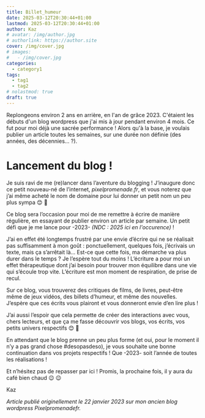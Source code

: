 ```yaml
---
title: Billet_humeur
date: 2025-03-12T20:30:44+01:00
lastmod: 2025-03-12T20:30:44+01:00
author: Kaz
# avatar: /img/author.jpg
# authorlink: https://author.site
cover: /img/cover.jpg
# images:
#   - /img/cover.jpg
categories:
  - category1
tags:
  - tag1
  - tag2
# nolastmod: true
draft: true
---
```


Replongeons environ 2 ans en arrière, en l'an de grâce 2023. C'étaient les débuts d'un blog wordpress que j'ai mis à jour pendant environ 4 mois.
Ce fut pour moi déjà une sacrée performance !
Alors qu'à la base, je voulais publier un article toutes les semaines, sur une durée non définie (des années, des décennies... ?).


<!--more-->

# Lancement du blog !

Je suis ravi de me (re)lancer dans l’aventure du blogging ! J’inaugure donc ce petit nouveau-né de l’internet, *pixelpromenade.fr*, et vous noterez que j’ai même acheté le nom de domaine pour lui donner un petit nom un peu plus sympa :blush: 🙂

Ce blog sera l’occasion pour moi de me remettre à écrire de manière régulière, en essayant de publier environ un article par semaine. Un petit défi que je me lance pour -2023- *(NDC : 2025 ici en l'occurence)* !

J’ai en effet été longtemps frustré par une envie d’écrire qui ne se réalisait pas suffisamment à mon goût : ponctuellement, quelques fois, j’écrivais un texte, mais ça s’arrêtait là… Est-ce que cette fois, ma démarche va plus durer dans le temps ? Je l’espère tout du moins ! L’écriture a pour moi un effet thérapeutique dont j’ai besoin pour trouver mon équilibre dans une vie qui s’écoule trop vite. L’écriture est mon moment de respiration, de prise de recul.

Sur ce blog, vous trouverez des critiques de films, de livres, peut-être même de jeux vidéos, des billets d’humeur, et même des nouvelles. J’espère que ces écrits vous plairont et vous donneront envie d’en lire plus !

J’ai aussi l’espoir que cela permette de créer des interactions avec vous, chers lecteurs, et que ça me fasse découvrir vos blogs, vos écrits, vos petits univers respectifs :blush: 🙂

En attendant que le blog prenne un peu plus forme (et oui, pour le moment il n’y a pas grand chose #desopasdeso), je vous souhaite une bonne continuation dans vos projets respectifs ! Que -2023- soit l’année de toutes les réalisations !

Et n’hésitez pas de repasser par ici ! Promis, la prochaine fois, il y aura du café bien chaud :wink: 😉

Kaz

*Article publié originellement le 22 janvier 2023 sur mon ancien blog wordpress Pixelpromenadefr.*